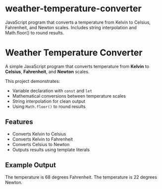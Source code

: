 # weather-temperature-converter
JavaScript program that converts a temperature from Kelvin to Celsius, Fahrenheit, and Newton scales. Includes string interpolation and Math.floor() to round results.

# Weather Temperature Converter

A simple JavaScript program that converts temperature from **Kelvin** to **Celsius**, **Fahrenheit**, and **Newton** scales. 

This project demonstrates:
- Variable declaration with `const` and `let`
- Mathematical conversions between temperature scales
- String interpolation for clean output
- Using `Math.floor()` to round results

## Features
- Converts Kelvin to Celsius
- Converts Kelvin to Fahrenheit
- Converts Celsius to Newton
- Outputs results using template literals

## Example Output
The temperature is 68 degrees Fahrenheit.
The temperature is 22 degrees Newton.


